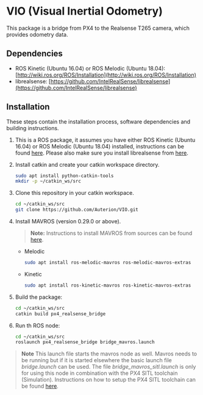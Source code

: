 
# VIO (Visual Inertial Odometry)


This package is a bridge from PX4 to the Realsense T265 camera, which provides odometry data.

## Dependencies
* ROS Kinetic (Ubuntu 16.04) or ROS Melodic (Ubuntu 18.04): [http://wiki.ros.org/ROS/Installation](http://wiki.ros.org/ROS/Installation)
* librealsense: [https://github.com/IntelRealSense/librealsense](https://github.com/IntelRealSense/librealsense)


## Installation
These steps contain the installation process, software dependencies and building instructions.

1. This is a ROS package, it assumes you have either ROS Kinetic (Ubuntu 16.04) or ROS Melodic (Ubuntu 18.04) installed, instructions can be found [here](http://wiki.ros.org/ROS/Installation). Please also make sure you install librealsense from [here](https://github.com/IntelRealSense/librealsense).

1. Install catkin and create your catkin workspace directory.

   ```bash
   sudo apt install python-catkin-tools
   mkdir -p ~/catkin_ws/src
   ```

1. Clone this repository in your catkin workspace.

   ```bash
   cd ~/catkin_ws/src
   git clone https://github.com/Auterion/VIO.git
   ```

1. Install MAVROS (version 0.29.0 or above).
   > **Note:** Instructions to install MAVROS from sources can be found [here](https://dev.px4.io/en/ros/mavros_installation.html).
   
   * Melodic
     ```bash
     sudo apt install ros-melodic-mavros ros-melodic-mavros-extras
     ```
   * Kinetic
     ```bash
     sudo apt install ros-kinetic-mavros ros-kinetic-mavros-extras
     ```

1. Build the package:

   ```bash
   cd ~/catkin_ws/src
   catkin build px4_realsense_bridge
   ```

1. Run th ROS node:

   ```bash
   cd ~/catkin_ws/src
   roslaunch px4_realsense_bridge bridge_mavros.launch
   ```

  > **Note** This launch file starts the mavros node as well. Mavros needs to be running but if it is started elsewhere the basic launch file *bridge.launch* can be used. The file *bridge_mavros_sitl.launch* is only for using this node in combination with the PX4 SITL toolchain (Simulation). Instructions on how to setup the PX4 SITL toolchain can be found [here](http://dev.px4.io/en/setup/dev_env_linux_ubuntu.html#common-dependencies). 
